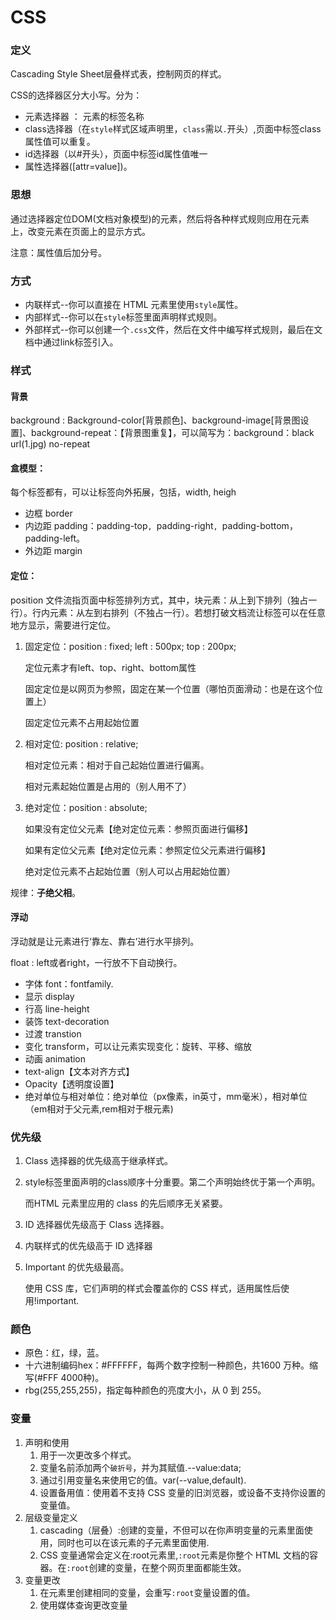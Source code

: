 # CSS

### 定义

Cascading Style Sheet层叠样式表，控制网页的样式。

CSS的选择器区分大小写。分为：

- 元素选择器 ： 元素的标签名称
- class选择器（在`style`样式区域声明里，`class`需以`.`开头）,页面中标签class属性值可以重复。
- id选择器（以#开头），页面中标签id属性值唯一
- 属性选择器([attr=value])。

### 思想

通过选择器定位DOM(文档对象模型)的元素，然后将各种样式规则应用在元素上，改变元素在页面上的显示方式。

注意：属性值后加分号。

### 方式

- 内联样式--你可以直接在 HTML 元素里使用`style`属性。
- 内部样式--你可以在`style`标签里面声明样式规则。
- 外部样式--你可以创建一个`.css`文件，然后在文件中编写样式规则，最后在文档中通过link标签引入。

### 样式

#### 背景 

background : Background-color[背景颜色]、background-image[背景图设置]、background-repeat：【背景图重复】，可以简写为：background：black url(1.jpg)  no-repeat

#### 盒模型：

每个标签都有，可以让标签向外拓展，包括，width, heigh

- 边框 border
- 内边距 padding：padding-top`, `padding-right`, `padding-bottom， padding-left。
- 外边距 margin

#### 定位：

position 文件流指页面中标签排列方式，其中，块元素：从上到下排列（独占一行）。行内元素：从左到右排列（不独占一行）。若想打破文档流让标签可以在任意地方显示，需要进行定位。

1. 固定定位：position : fixed; left : 500px; top : 200px;

   定位元素才有left、top、right、bottom属性

   固定定位是以网页为参照，固定在某一个位置（哪怕页面滑动：也是在这个位置上）

   固定定位元素不占用起始位置

2. 相对定位: position : relative;

   相对定位元素：相对于自己起始位置进行偏离。

   相对元素起始位置是占用的（别人用不了）

3. 绝对定位：position : absolute;

   如果没有定位父元素【绝对定位元素：参照页面进行偏移】

   如果有定位父元素【绝对定位元素：参照定位父元素进行偏移】

   绝对定位元素不占起始位置（别人可以占用起始位置）

规律：**子绝父相**。

#### 浮动

浮动就是让元素进行‘靠左、靠右’进行水平排列。

float : left或者right，一行放不下自动换行。

- 字体 font：fontfamily.
- 显示 display
- 行高 line-height
- 装饰 text-decoration
- 过渡 transtion
- 变化 transform，可以让元素实现变化：旋转、平移、缩放
- 动画 animation
- text-align【文本对齐方式】
- Opacity【透明度设置】
- 绝对单位与相对单位：绝对单位（px像素，in英寸，mm毫米），相对单位（em相对于父元素,rem相对于根元素)

### 优先级

1. Class 选择器的优先级高于继承样式。

2. style标签里面声明的class顺序十分重要。第二个声明始终优于第一个声明。

   而HTML 元素里应用的 class 的先后顺序无关紧要。

3. ID 选择器优先级高于 Class 选择器。

4. 内联样式的优先级高于 ID 选择器

5. Important 的优先级最高。

   使用 CSS 库，它们声明的样式会覆盖你的 CSS 样式，适用属性后使用!important.

### 颜色

- 原色：红，绿，蓝。
- 十六进制编码hex：#FFFFFF，每两个数字控制一种颜色，共1600 万种。缩写(#FFF 4000种)。
- rbg(255,255,255)，指定每种颜色的亮度大小，从 0 到 255。

### 变量

1. 声明和使用
   1. 用于一次更改多个样式。
   2. 变量名前添加两个`破折号`，并为其赋值.--value:data;
   3. 通过引用变量名来使用它的值。var(--value,default).
   4. 设置备用值：使用着不支持 CSS 变量的旧浏览器，或设备不支持你设置的变量值。
2. 层级变量定义
   1. cascading（层叠）:创建的变量，不但可以在你声明变量的元素里面使用，同时也可以在该元素的子元素里面使用.
   2. CSS 变量通常会定义在:root元素里,`:root`元素是你整个 HTML 文档的容器。在`:root`创建的变量，在整个网页里面都能生效。
3. 变量更改
   1. 在元素里创建相同的变量，会重写`:root`变量设置的值。
   2. 使用媒体查询更改变量





